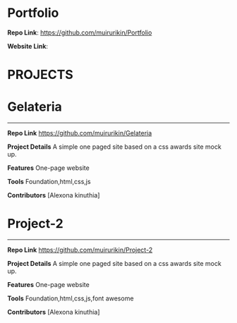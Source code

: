 # Portfolio
**Repo Link**:
https://github.com/muirurikin/Portfolio

**Website Link**:



# PROJECTS


# Gelateria
_________________

**Repo Link**
https://github.com/muirurikin/Gelateria

**Project Details**
A simple one paged site based on a css awards site mock up. 


**Features**
One-page website

**Tools**
Foundation,html,css,js 


**Contributors**
 [Alexona kinuthia]
 
# Project-2
_________________

**Repo Link**
https://github.com/muirurikin/Project-2

**Project Details**
A simple one paged site based on a css awards site mock up.


**Features**
One-page website

**Tools**
Foundation,html,css,js,font awesome


**Contributors**
 [Alexona kinuthia]
 
